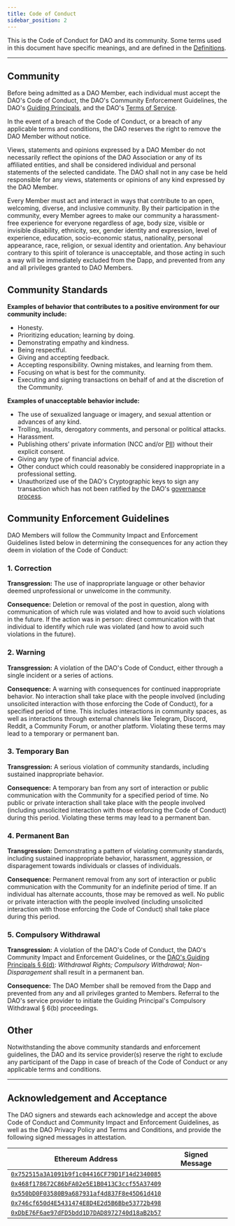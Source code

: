 ```yaml
---
title: Code of Conduct
sidebar_position: 2
---
```


This is the Code of Conduct for DAO and its community. Some terms used in this document have specific meanings, and are defined in the [Definitions](/dao/legal/definitions).

---

## Community

Before being admitted as a DAO Member, each individual must accept the DAO's Code of Conduct, the DAO's Community Enforcement Guidelines, the DAO's [Guiding Principals](/dao/legal/guiding-principles), and the DAO's [Terms of Service](/dao/legal/tos).

In the event of a breach of the Code of Conduct, or a breach of any applicable terms and conditions, the DAO reserves the right to remove the DAO Member without notice.

Views, statements and opinions expressed by a DAO Member do not necessarily reflect the opinions of the DAO Association or any of its affiliated entities, and shall be considered individual and personal statements of the selected candidate. The DAO shall not in any case be held responsible for any views, statements or opinions of any kind expressed by the DAO Member.

Every Member must act and interact in ways that contribute to an open, welcoming, diverse, and inclusive community. By their participation in the community, every Member agrees to make our community a harassment-free experience for everyone regardless of age, body size, visible or invisible disability, ethnicity, sex, gender identity and expression, level of experience, education, socio-economic status, nationality, personal appearance, race, religion, or sexual identity and orientation. Any behaviour contrary to this spirit of tolerance is unacceptable, and those acting in such a way will be immediately excluded from the Dapp, and prevented from any and all privileges granted to DAO Members.

## Community Standards

**Examples of behavior that contributes to a positive environment for our community include:**

-   Honesty.
-   Prioritizing education; learning by doing.
-   Demonstrating empathy and kindness.
-   Being respectful.
-   Giving and accepting feedback.
-   Accepting responsibility. Owning mistakes, and learning from them.
-   Focusing on what is best for the community.
-   Executing and signing transactions on behalf of and at the discretion of the Community.

**Examples of unacceptable behavior include:**

-   The use of sexualized language or imagery, and sexual attention or advances of any kind.
-   Trolling, insults, derogatory comments, and personal or political attacks.
-   Harassment.
-   Publishing others’ private information (NCC and/or [PII](https://www.gsa.gov/reference/gsa-privacy-program/rules-and-policies-protecting-pii-privacy-act)) without their explicit consent.
-   Giving any type of financial advice.
-   Other conduct which could reasonably be considered inappropriate in a professional setting.
-   Unauthorized use of the DAO's Cryptographic keys to sign any transaction which has not been ratified by the DAO's [governance process](/dao/governance/process).

## Community Enforcement Guidelines

DAO Members will follow the Community Impact and Enforcement Guidelines listed below in determining the consequences for any action they deem in violation of the Code of Conduct:

### 1. Correction

**Transgression:** The use of inappropriate language or other behavior deemed unprofessional or unwelcome in the community.

**Consequence:** Deletion or removal of the post in question, along with communication of which rule was violated and how to avoid such violations in the future. If the action was in person: direct communication with that individual to identify which rule was violated (and how to avoid such violations in the future).

### 2. Warning

**Transgression:** A violation of the DAO's Code of Conduct, either through a single incident or a series of actions.

**Consequence:** A warning with consequences for continued inappropriate behavior. No interaction shall take place with the people involved (including unsolicited interaction with those enforcing the Code of Conduct), for a specified period of time. This includes interactions in community spaces, as well as interactions through external channels like Telegram, Discord, Reddit, a Community Forum, or another platform. Violating these terms may lead to a temporary or permanent ban.

### 3. Temporary Ban

**Transgression:** A serious violation of community standards, including sustained inappropriate behavior.

**Consequence:** A temporary ban from any sort of interaction or public communication with the Community for a specified period of time. No public or private interaction shall take place with the people involved (including unsolicited interaction with those enforcing the Code of Conduct) during this period. Violating these terms may lead to a permanent ban.

### 4. Permanent Ban

**Transgression:** Demonstrating a pattern of violating community standards, including sustained inappropriate behavior, harassment, aggression, or disparagement towards individuals or classes of individuals.

**Consequence:** Permanent removal from any sort of interaction or public communication with the Community for an indefinite period of time. If an individual has alternate accounts, those may be removed as well. No public or private interaction with the people involved (including unsolicited interaction with those enforcing the Code of Conduct) shall take place during this period.

### 5. Compulsory Withdrawal

**Transgression:** A violation of the DAO's Code of Conduct, the DAO's Community Impact and Enforcement Guidelines, or the [DAO's Guiding Principals § 6(d)](/dao/legal/guiding-principles#6-withdrawal-rights-compulsory-withdrawal-non-disparagement): *Withdrawal Rights; Compulsory Withdrawal; Non-Disparagement* shall result in a permanent ban.

**Consequence:** The DAO Member shall be removed from the Dapp and prevented from any and all privileges granted to Members. Referral to the DAO's service provider to initiate the Guiding Principal's Compulsory Withdrawal § 6(b) proceedings.

## Other

Notwithstanding the above community standards and enforcement guidelines, the DAO and its service provider(s) reserve the right to exclude any participant of the Dapp in case of breach of the Code of Conduct or any applicable terms and conditions.

---

## Acknowledgement and Acceptance

The DAO signers and stewards each acknowledge and accept the above Code of Conduct and Community Impact and Enforcement Guidelines, as well as the DAO Privacy Policy and Terms and Conditions, and provide the following signed messages in attestation.

| Ethereum Address                                                                                                        | Signed Message |
| ----------------------------------------------------------------------------------------------------------------------- | -------------- |
| [`0x752515a3A1091b9f1c04416CF79D1F14d2340085`](https://etherscan.io/address/0x752515a3a1091b9f1c04416cf79d1f14d2340085) |                |
| [`0x468f178672C86bFA02e5E1B0413C3ccf55A37409`](https://etherscan.io/address/0x468f178672C86bFA02e5E1B0413C3ccf55A37409) |                |
| [`0x550bD0F03580B9a687931af4d837F8e45D61d410`](https://etherscan.io/address/0x550bD0F03580B9a687931af4d837F8e45D61d410) |                |
| [`0x746cf650d4E5431474E8D4E2d5B6Bbe53772b498`](https://etherscan.io/address/0x746cf650d4E5431474E8D4E2d5B6Bbe53772b498) |                |
| [`0xDbE76F6ae97dFD5bdd1D7DAD8972740d18aB2b57`](https://etherscan.io/address/0xDbE76F6ae97dFD5bdd1D7DAD8972740d18aB2b57) |                |
